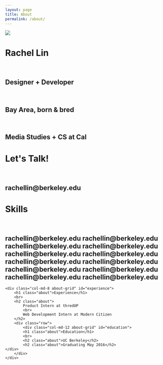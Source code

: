```yaml
---
layout: page
title: About
permalink: /about/
---
```

<div class="clearfix row">
<div class="col-md-5 profile-image">
	<img src="{{ site.baseurl }}/img/about/rachel.jpg" class="img-responsive">
</div>

<div class="col-md-4 about-grid" id="name-card">
	<h1 class="about">Rachel Lin</h1>
	<br>
	<h2 class="about">Designer + Developer</h2>
	<br>
	<h2 class="about">Bay Area, born & bred</h2>
	<br>
	<h2 class="about">Media Studies + CS at Cal</h2>
</div>
<div class="col-md-3 about-grid" id="contact">
		<h1 class="about">Let's Talk!</h1>
		<br>
		<h2 class="about">rachellin@berkeley.edu</h2>
	</div>	

</div>

<div class="clearfix row">
	<div class="col-md-4 about-grid" id="skills">
		<h1 class="about">Skills</h1>
		<br>
		<h2 class="about">
			rachellin@berkeley.edu
			rachellin@berkeley.edu
			rachellin@berkeley.edu
			rachellin@berkeley.edu
			rachellin@berkeley.edu
			rachellin@berkeley.edu
			rachellin@berkeley.edu
			rachellin@berkeley.edu
			rachellin@berkeley.edu
			rachellin@berkeley.edu
			rachellin@berkeley.edu
			rachellin@berkeley.edu
		</h2>
	</div>	

	<div class="col-md-8 about-grid" id="experience">
		<h1 class="about">Experience</h1>
		<br>
		<h2 class="about">
			Product Intern at thredUP
			<br>
			Web Development Intern at Modern Citizen
		</h2>
		<div class="row">
			<div class="col-md-12 about-grid" id="education">
			<h1 class="about">Education</h1>
			<br>
			<h2 class="about">UC Berkeley</h2>
			<h2 class="about">Graduating May 2016</h2>
	</div>	
		</div>
	</div>	
		
</div>